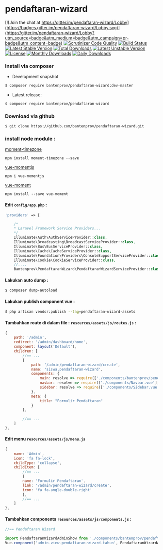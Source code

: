 # pendaftaran-wizard

[![Join the chat at https://gitter.im/pendaftaran-wizard/Lobby](https://badges.gitter.im/pendaftaran-wizard/Lobby.svg)](https://gitter.im/pendaftaran-wizard/Lobby?utm_source=badge&utm_medium=badge&utm_campaign=pr-badge&utm_content=badge)
[![Scrutinizer Code Quality](https://scrutinizer-ci.com/g/bantenprov/pendaftaran-wizard/badges/quality-score.png?b=master)](https://scrutinizer-ci.com/g/bantenprov/pendaftaran-wizard/?branch=master)
[![Build Status](https://scrutinizer-ci.com/g/bantenprov/pendaftaran-wizard/badges/build.png?b=master)](https://scrutinizer-ci.com/g/bantenprov/pendaftaran-wizard/build-status/master)
[![Latest Stable Version](https://poser.pugx.org/bantenprov/pendaftaran-wizard/v/stable)](https://packagist.org/packages/bantenprov/pendaftaran-wizard)
[![Total Downloads](https://poser.pugx.org/bantenprov/pendaftaran-wizard/downloads)](https://packagist.org/packages/bantenprov/pendaftaran-wizard)
[![Latest Unstable Version](https://poser.pugx.org/bantenprov/pendaftaran-wizard/v/unstable)](https://packagist.org/packages/bantenprov/pendaftaran-wizard)
[![License](https://poser.pugx.org/bantenprov/pendaftaran-wizard/license)](https://packagist.org/packages/bantenprov/pendaftaran-wizard)
[![Monthly Downloads](https://poser.pugx.org/bantenprov/pendaftaran-wizard/d/monthly)](https://packagist.org/packages/bantenprov/pendaftaran-wizard)
[![Daily Downloads](https://poser.pugx.org/bantenprov/pendaftaran-wizard/d/daily)](https://packagist.org/packages/bantenprov/pendaftaran-wizard)


### Install via composer

- Development snapshot

```bash
$ composer require bantenprov/pendaftaran-wizard:dev-master
```

- Latest release:

```bash
$ composer require bantenprov/pendaftaran-wizard
```

### Download via github

```bash
$ git clone https://github.com/bantenprov/pendaftaran-wizard.git
```

### install node module :

<a href="http://momentjs.com/timezone/"> moment-timezone </a>
```
npm install moment-timezone --save
```

<a href="https://www.npmjs.com/package/vue-momentjs"> vue-momentjs </a>
```
npm i vue-momentjs
```

<a href="https://github.com/brockpetrie/vue-moment"> vue-moment </a>
```
npm install --save vue-moment
```

#### Edit `config/app.php` :

```php
'providers' => [

    /*
    * Laravel Framework Service Providers...
    */
    Illuminate\Auth\AuthServiceProvider::class,
    Illuminate\Broadcasting\BroadcastServiceProvider::class,
    Illuminate\Bus\BusServiceProvider::class,
    Illuminate\Cache\CacheServiceProvider::class,
    Illuminate\Foundation\Providers\ConsoleSupportServiceProvider::class,
    Illuminate\Cookie\CookieServiceProvider::class,
    //....
    Bantenprov\PendaftaranWizard\PendaftaranWizardServiceProvider::class,
```


#### Lakukan auto dump :

```bash
$ composer dump-autoload
```

#### Lakukan publish component vue :

```bash
$ php artisan vendor:publish --tag=pendaftaran-wizard-assets
```
#### Tambahkan route di dalam file : `resources/assets/js/routes.js` :
 

```javascript
{
    path: '/admin',
    redirect: '/admin/dashboard/home',
    component: layout('Default'),
    children: [
        //== ...
        {
            path: '/admin/pendaftaran-wizard/create',
            name: 'siswa.pendaftaran-wizard',
            components: {
                main: resolve => require(['./components/bantenprov/pendaftaran-wizard/PendaftaranWizard.add.vue'], resolve),
                navbar: resolve => require(['./components/Navbar.vue'], resolve),
                sidebar: resolve => require(['./components/Sidebar.vue'], resolve)
            },
            meta: {
                title: "Formulir Pendaftaran"
            }
        },
         
        //== ...
    ]
},
```
#### Edit menu `resources/assets/js/menu.js`
 

```javascript
{
    name: 'Admin',
    icon: 'fa fa-lock',
    childType: 'collapse',
    childItem: [
        //== ...
        {
        name: 'Formulir Pendaftaran',
        link: '/admin/pendaftaran-wizard/create',
        icon: 'fa fa-angle-double-right'
        },
        //== ...
    ]
},
```

#### Tambahkan components `resources/assets/js/components.js` :

```javascript
//== Pendaftaran Wizard
 
import PendaftaranWizardAdminShow from './components/bantenprov/pendaftaran-wizard/PendaftaranWizardAdmin.show.vue';
Vue.component('admin-view-pendaftaran-wizard-tahun', PendaftaranWizardAdminShow);

 

